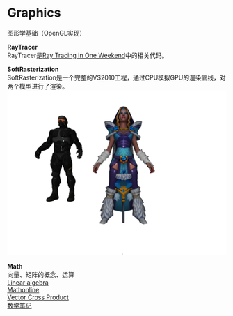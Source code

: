 # Graphics
图形学基础（OpenGL实现）

**RayTracer**       
RayTracer是[Ray Tracing in One Weekend](https://doc-0k-6g-docs.googleusercontent.com/docs/securesc/ha0ro937gcuc7l7deffksulhg5h7mbp1/hor929gtm7ci76qoikg9k4vgmotb6ito/1526868000000/06287410946179014313/*/1GRzR8446PRFoUIYCYfoVsDLUWwHvhvyi?e=download)中的相关代码。        

**SoftRasterization**         
SoftRasterization是一个完整的VS2010工程，通过CPU模拟GPU的渲染管线，对两个模型进行了渲染。
![](https://github.com/clarkehe/Graphics/blob/master/SoftRasterization/screenshot.jpg)

**Math**   
向量、矩阵的概念、运算                                        
[Linear algebra](https://www.khanacademy.org/math/linear-algebra)           
[Mathonline](http://mathonline.wikidot.com/vector-cross-product)         
[Vector Cross Product](http://people.sju.edu/~pklingsb/crossproduct.pdf)             
[数学笔记](http://math.tianpeng.org/)                    
